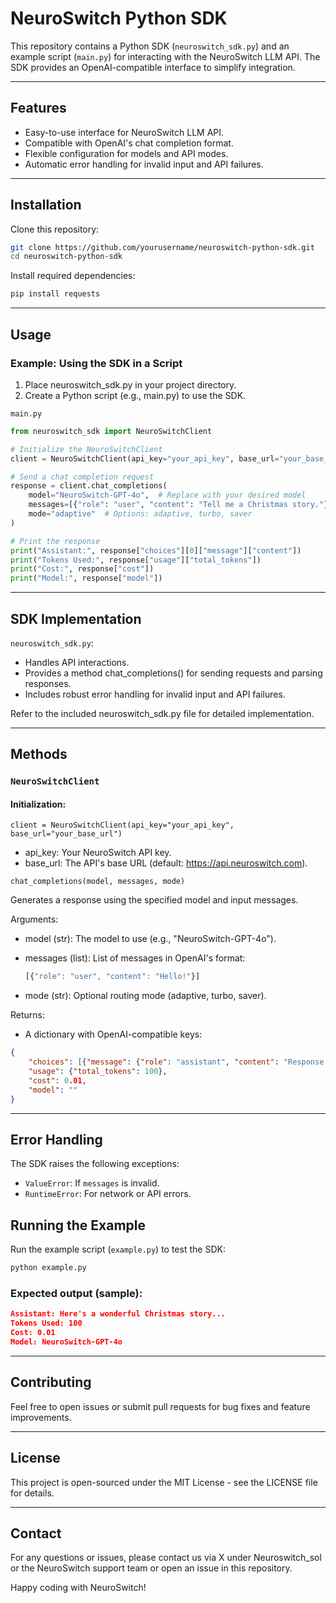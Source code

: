 # NeuroSwitch Python SDK

This repository contains a Python SDK (`neuroswitch_sdk.py`) and an example script (`main.py`) for interacting with the NeuroSwitch LLM API. The SDK provides an OpenAI-compatible interface to simplify integration.

---

## Features
- Easy-to-use interface for NeuroSwitch LLM API.
- Compatible with OpenAI's chat completion format.
- Flexible configuration for models and API modes.
- Automatic error handling for invalid input and API failures.

---

## Installation
Clone this repository:
```bash
git clone https://github.com/yourusername/neuroswitch-python-sdk.git
cd neuroswitch-python-sdk
```

Install required dependencies:
```bash
pip install requests
```

---



## Usage
### Example: Using the SDK in a Script
1. Place neuroswitch_sdk.py in your project directory.
2. Create a Python script (e.g., main.py) to use the SDK.


`main.py`
```python
from neuroswitch_sdk import NeuroSwitchClient

# Initialize the NeuroSwitchClient
client = NeuroSwitchClient(api_key="your_api_key", base_url="your_base_url")

# Send a chat completion request
response = client.chat_completions(
    model="NeuroSwitch-GPT-4o",  # Replace with your desired model
    messages=[{"role": "user", "content": "Tell me a Christmas story."}],
    mode="adaptive"  # Options: adaptive, turbo, saver
)

# Print the response
print("Assistant:", response["choices"][0]["message"]["content"])
print("Tokens Used:", response["usage"]["total_tokens"])
print("Cost:", response["cost"])
print("Model:", response["model"])
```


---



## SDK Implementation
`neuroswitch_sdk.py`:

- Handles API interactions.
- Provides a method chat_completions() for sending requests and parsing responses.
- Includes robust error handling for invalid input and API failures.


Refer to the included neuroswitch_sdk.py file for detailed implementation.

---

## Methods
### `NeuroSwitchClient`
#### Initialization:

    client = NeuroSwitchClient(api_key="your_api_key", base_url="your_base_url")
    
- api_key: Your NeuroSwitch API key.
- base_url: The API's base URL (default: https://api.neuroswitch.com).

`chat_completions(model, messages, mode)`

Generates a response using the specified model and input messages.

Arguments:

- model (str): The model to use (e.g., "NeuroSwitch-GPT-4o").
- messages (list): List of messages in OpenAI's format:

    ```js
    [{"role": "user", "content": "Hello!"}]
    ```
- mode (str): Optional routing mode (adaptive, turbo, saver).

Returns:
- A dictionary with OpenAI-compatible keys:

```json 
{
    "choices": [{"message": {"role": "assistant", "content": "Response text"}}],
    "usage": {"total_tokens": 100},
    "cost": 0.01,
    "model": ""
}

```
---

##  Error Handling
The SDK raises the following exceptions:

- `ValueError`: If `messages` is invalid.
- `RuntimeError`: For network or API errors.


## Running the Example
Run the example script (`example.py`) to test the SDK:


```bash
python example.py
```

### Expected output (sample):

```json
Assistant: Here's a wonderful Christmas story...
Tokens Used: 100
Cost: 0.01
Model: NeuroSwitch-GPT-4o
```
---

## Contributing
Feel free to open issues or submit pull requests for bug fixes and feature improvements.

---

## License
This project is open-sourced under the MIT License - see the LICENSE file for details.

---

## Contact
For any questions or issues, please contact us via X under Neuroswitch_sol or the NeuroSwitch support team or open an issue in this repository.

Happy coding with NeuroSwitch!